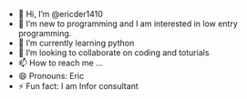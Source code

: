 - 👋 Hi, I’m @ericder1410
- 👀 I’m new to programming and I am interested in low entry programming.
- 🌱 I’m currently learning python
- 💞️ I’m looking to collaborate on coding and toturials
- 📫 How to reach me ...
- 😄 Pronouns: Eric
- ⚡ Fun fact: I am Infor consultant

<!---
ericder1410/ericder1410 is a ✨ special ✨ repository because its `README.md` (this file) appears on your GitHub profile.
You can click the Preview link to take a look at your changes.
--->
